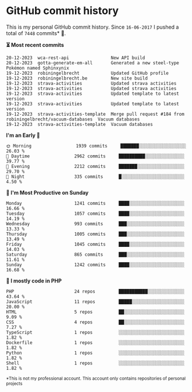 # GitHub commit history
This is my personal GitHub commit history. Since <!--START_SECTION:first-commit-date-->`16-06-2017`<!--END_SECTION:first-commit-date--> I pushed a total of <!--START_SECTION:total-commit-count-->`7448`<!--END_SECTION:total-commit-count--> commits* 🎉.

<!--START_SECTION:most-recent-commits-->
**⏳ Most recent commits**
                                        
```text
20-12-2023  wca-rest-api                New API build
20-12-2023  gotta-generate-em-all       Generated a new steel-type Pokémon named Sphinxynix
19-12-2023  robiningelbrecht            Updated GitHub profile
19-12-2023  robiningelbrecht.be         New site build
19-12-2023  strava-activities           Updated strava activities
19-12-2023  strava-activities           Updated strava activities
19-12-2023  strava-activities           Updated template to latest version
19-12-2023  strava-activities           Updated template to latest version
19-12-2023  strava-activities-template  Merge pull request #184 from robiningelbrecht/vacuum-databases  Vacuum databases
19-12-2023  strava-activities-template  Vacuum databases
```
<!--END_SECTION:most-recent-commits-->  

<!--START_SECTION:commits-per-day-time-->
**I&#039;m an Early 🐤**

```text
🌞 Morning                 1939 commits     ███████░░░░░░░░░░░░░░░░░░   26.03 %
🌆 Daytime                 2962 commits     ██████████░░░░░░░░░░░░░░░   39.77 %
🌃 Evening                 2212 commits     ███████░░░░░░░░░░░░░░░░░░   29.70 %
🌙 Night                   335 commits      █░░░░░░░░░░░░░░░░░░░░░░░░   4.50 %
```
<!--END_SECTION:commits-per-day-time-->  

<!--START_SECTION:commits-per-weekday-->
**📅 I&#039;m Most Productive on Sunday**

```text
Monday                    1241 commits     ████░░░░░░░░░░░░░░░░░░░░░   16.66 %
Tuesday                   1057 commits     ████░░░░░░░░░░░░░░░░░░░░░   14.19 %
Wednesday                 993 commits      ███░░░░░░░░░░░░░░░░░░░░░░   13.33 %
Thursday                  1005 commits     ███░░░░░░░░░░░░░░░░░░░░░░   13.49 %
Friday                    1045 commits     ████░░░░░░░░░░░░░░░░░░░░░   14.03 %
Saturday                  865 commits      ███░░░░░░░░░░░░░░░░░░░░░░   11.61 %
Sunday                    1242 commits     ████░░░░░░░░░░░░░░░░░░░░░   16.68 %
```
<!--END_SECTION:commits-per-weekday-->  

<!--START_SECTION:repos-per-language-->
**💬 I mostly code in PHP**

```text
PHP                       24 repos         ███████████░░░░░░░░░░░░░░   43.64 %
JavaScript                11 repos         █████░░░░░░░░░░░░░░░░░░░░   20.00 %
HTML                      5 repos          ██░░░░░░░░░░░░░░░░░░░░░░░   9.09 %
CSS                       4 repos          ██░░░░░░░░░░░░░░░░░░░░░░░   7.27 %
TypeScript                1 repos          ░░░░░░░░░░░░░░░░░░░░░░░░░   1.82 %
Dockerfile                1 repos          ░░░░░░░░░░░░░░░░░░░░░░░░░   1.82 %
Python                    1 repos          ░░░░░░░░░░░░░░░░░░░░░░░░░   1.82 %
Shell                     1 repos          ░░░░░░░░░░░░░░░░░░░░░░░░░   1.82 %
```
<!--END_SECTION:repos-per-language-->  

<sub>*This is not my professional account. This account only contains repositories of personal projects</sub>
